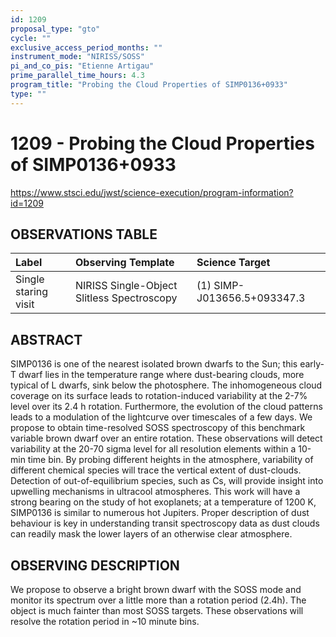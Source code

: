 ```yaml
---
id: 1209
proposal_type: "gto"
cycle: ""
exclusive_access_period_months: ""
instrument_mode: "NIRISS/SOSS"
pi_and_co_pis: "Etienne Artigau"
prime_parallel_time_hours: 4.3
program_title: "Probing the Cloud Properties of SIMP0136+0933"
type: ""
---
```

# 1209 - Probing the Cloud Properties of SIMP0136+0933
https://www.stsci.edu/jwst/science-execution/program-information?id=1209
## OBSERVATIONS TABLE
| Label               | Observing Template                      | Science Target                     |
| :------------------ | :-------------------------------------- | :--------------------------------- |
| Single staring visit | NIRISS Single-Object Slitless Spectroscopy | (1) SIMP-J013656.5+093347.3 |

## ABSTRACT

SIMP0136 is one of the nearest isolated brown dwarfs to the Sun; this early-T dwarf lies in the temperature range where dust-bearing clouds, more typical of L dwarfs, sink below the photosphere. The inhomogeneous cloud coverage on its surface leads to rotation-induced variability at the 2-7% level over its 2.4 h rotation. Furthermore, the evolution of the cloud patterns leads to a modulation of the lightcurve over timescales of a few days. We propose to obtain time-resolved SOSS spectroscopy of this benchmark variable brown dwarf over an entire rotation. These observations will detect variability at the 20-70 sigma level for all resolution elements within a 10-min time bin. By probing different heights in the atmosphere, variability of different chemical species will trace the vertical extent of dust-clouds. Detection of out-of-equilibrium species, such as Cs, will provide insight into upwelling mechanisms in ultracool atmospheres. This work will have a strong bearing on the study of hot exoplanets; at a temperature of 1200 K, SIMP0136 is similar to numerous hot Jupiters. Proper description of dust behaviour is key in understanding transit spectroscopy data as dust clouds can readily mask the lower layers of an otherwise clear atmosphere.

## OBSERVING DESCRIPTION

We propose to observe a bright brown dwarf with the SOSS mode and monitor its spectrum over a little more than a rotation period (2.4h). The object is much fainter than most SOSS targets. These observations will resolve the rotation period in ~10 minute bins.